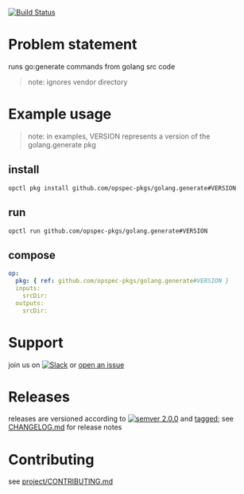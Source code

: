 [![Build Status](https://travis-ci.org/opspec-pkgs/golang.generate.svg?branch=master)](https://travis-ci.org/opspec-pkgs/golang.generate)

# Problem statement

runs go:generate commands from golang src code

> note: ignores vendor directory

# Example usage

> note: in examples, VERSION represents a version of the golang.generate pkg

## install

```shell
opctl pkg install github.com/opspec-pkgs/golang.generate#VERSION
```

## run

```
opctl run github.com/opspec-pkgs/golang.generate#VERSION
```

## compose

```yaml
op:
  pkg: { ref: github.com/opspec-pkgs/golang.generate#VERSION }
  inputs: 
    srcDir:
  outputs:
    srcDir:
```

# Support

join us on
[![Slack](https://opspec-slackin.herokuapp.com/badge.svg)](https://opspec-slackin.herokuapp.com/)
or [open an issue](https://github.com/opspec-pkgs/golang.generate/issues)

# Releases

releases are versioned according to
[![semver 2.0.0](https://img.shields.io/badge/semver-2.0.0-brightgreen.svg)](http://semver.org/spec/v2.0.0.html)
and [tagged](https://git-scm.com/book/en/v2/Git-Basics-Tagging); see
[CHANGELOG.md](CHANGELOG.md) for release notes

# Contributing

see
[project/CONTRIBUTING.md](https://github.com/opspec-pkgs/project/blob/master/CONTRIBUTING.md)
